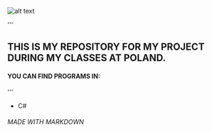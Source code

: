 ![alt text](https://www.pwste.edu.pl/wp-content/uploads/2016/12/PWSTE_DLA-MEDI%C3%93W_2.png)

'''
## THIS IS MY REPOSITORY FOR MY PROJECT DURING MY CLASSES AT POLAND.
#### YOU CAN FIND PROGRAMS IN:

'''
* C#







###### MADE WITH MARKDOWN
